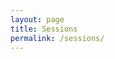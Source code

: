 ```yaml
---
layout: page
title: Sessions
permalink: /sessions/
---
```


<script type="text/javascript" src="https://sessionize.com/api/v2/2lwd448s/view/Sessions"></script>